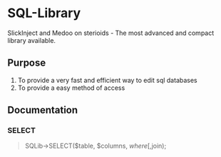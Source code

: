 # SQL-Library
SlickInject and Medoo on sterioids - The most advanced and compact library available.

## Purpose

1. To provide a very fast and efficient way to edit sql databases
2. To provide a easy method of access

## Documentation

### SELECT
> SQLib->SELECT($table, $columns, $where[,$join);

